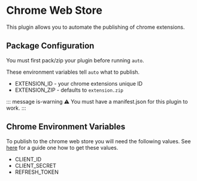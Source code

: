 # Chrome Web Store

This plugin allows you to automate the publishing of chrome extensions.

## Package Configuration

You must first pack/zip your plugin before running `auto`.

These environment variables tell `auto` what to publish.

- EXTENSION_ID - your chrome extensions unique ID
- EXTENSION_ZIP - defaults to `extension.zip`

::: message is-warning
:warning: You must have a manifest.json for this plugin to work.
:::

## Chrome Environment Variables

To publish to the chrome web store you will need the following values. See [here](https://github.com/DrewML/chrome-webstore-upload/blob/master/How%20to%20generate%20Google%20API%20keys.md) for a guide one how to get these values.

- CLIENT_ID
- CLIENT_SECRET
- REFRESH_TOKEN
